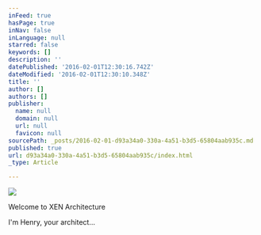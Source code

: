 ```yaml
---
inFeed: true
hasPage: true
inNav: false
inLanguage: null
starred: false
keywords: []
description: ''
datePublished: '2016-02-01T12:30:16.742Z'
dateModified: '2016-02-01T12:30:10.348Z'
title: ''
author: []
authors: []
publisher:
  name: null
  domain: null
  url: null
  favicon: null
sourcePath: _posts/2016-02-01-d93a34a0-330a-4a51-b3d5-65804aab935c.md
published: true
url: d93a34a0-330a-4a51-b3d5-65804aab935c/index.html
_type: Article

---
```

![](https://the-grid-user-content.s3-us-west-2.amazonaws.com/5e57546a-3fab-4a2a-8fa7-c820025122b8.jpg)

Welcome to XEN Architecture

I'm Henry, your architect...